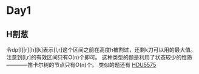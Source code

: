 # Day1
## H割葱
  令dp[l][r][h][k]表示[l,r]这个区间之前在高度h被割过，还剩k刀可以用的最大值。注意到[l,r]的有效区间只有O(n)个即可。
  这种类型的题是利用了状态较少的性质————笛卡尔树的节点只有O(n)个。
  类似的题还有 [HDU5575](http://acm.hdu.edu.cn/showproblem.php?pid=5575)
